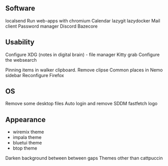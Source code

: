 ## Software
localsend
Run web-apps with chromium
Calendar
lazygit
lazydocker
Mail client
Password manager
Discord
Bazecore

## Usability
Configure XDG (notes in digital brain) - file manager
Kitty grab
Configure the websearch

Pinning items in walker clipboard. Remove clipse
Common places in Nemo sidebar
Reconfigure Firefox

## OS
Remove some desktop files
Auto login and remove SDDM
fastfetch logo

## Appearance
- wiremix theme
- impala theme
- bluetui theme
- btop theme

Darken background between between gaps
Themes other than cattpuccin
